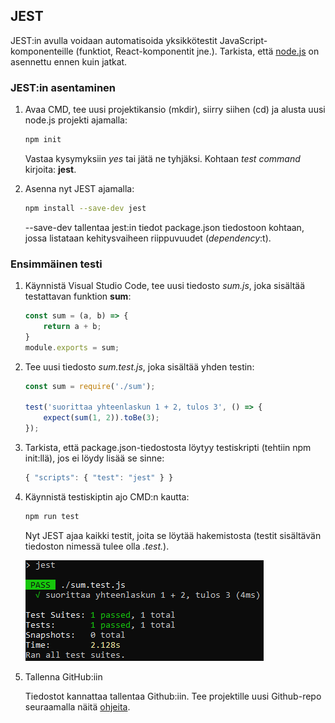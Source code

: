 ## JEST

JEST:in avulla voidaan automatisoida yksikkötestit JavaScript-komponenteille (funktiot, React-komponentit jne.). Tarkista, että [node.js](https://nodejs.org/en/) on asennettu ennen kuin jatkat.

### JEST:in asentaminen

1. Avaa CMD, tee uusi projektikansio (mkdir), siirry siihen (cd) ja alusta uusi node.js projekti ajamalla:
​
    ```bash
    npm init
    ```
    Vastaa kysymyksiin *yes* tai jätä ne tyhjäksi. Kohtaan *test command* kirjoita: **jest**.
2. Asenna nyt JEST ajamalla:

    ```bash
    npm install --save-dev jest ​
    ```
    --save-dev tallentaa jest:in tiedot package.json tiedostoon kohtaan, jossa listataan kehitysvaiheen riippuvuudet (*dependency*:t).

### Ensimmäinen testi

1. Käynnistä Visual Studio Code, tee uusi tiedosto *sum.js*, joka sisältää testattavan funktion **sum**:​

    ```js
    const sum = (a, b) => { ​
        return a + b; ​
    } ​
    module.exports = sum;
    ```
2. Tee uusi tiedosto *sum.test.js*, joka sisältää yhden testin:

    ```js
    const sum = require('./sum'); ​

    test('suorittaa yhteenlaskun 1 + 2, tulos 3', () => {
        expect(sum(1, 2)).toBe(3);
    }​);​
    ```
3. Tarkista, että package.json-tiedostosta löytyy testiskripti (tehtiin npm init:llä), jos ei löydy lisää se sinne:​

    ```js
    { "scripts": { "test": "jest" } }​
    ```
4. Käynnistä testiskiptin ajo CMD:n kautta:​

    ```bash
    npm run test​
    ```
    Nyt JEST ajaa kaikki testit, joita se löytää hakemistosta (testit sisältävän tiedoston nimessä tulee olla *.test.*).

    ![Sum-testit](img/jest_pass_1.PNG)

5. Tallenna GitHub:iin

    Tiedostot kannattaa tallentaa Github:iin. Tee projektille uusi Github-repo seuraamalla näitä [ohjeita](../github/uusirepo.html).
